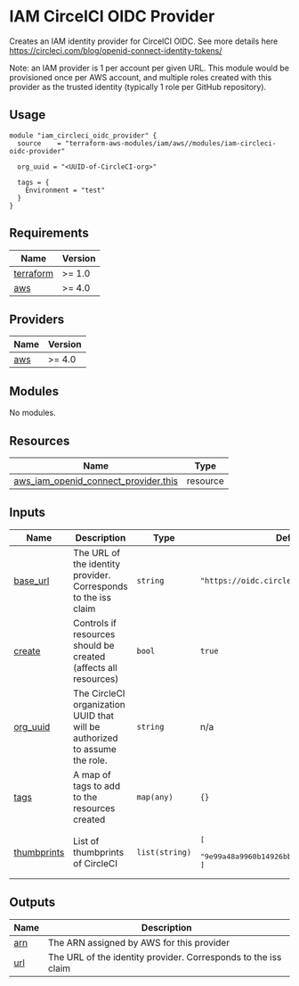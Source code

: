 # IAM CircelCI OIDC Provider

Creates an IAM identity provider for CircelCI OIDC. See more details here https://circleci.com/blog/openid-connect-identity-tokens/

Note: an IAM provider is 1 per account per given URL. This module would be provisioned once per AWS account, and multiple roles created with this provider as the trusted identity (typically 1 role per GitHub repository).

## Usage

```hcl
module "iam_circleci_oidc_provider" {
  source    = "terraform-aws-modules/iam/aws//modules/iam-circleci-oidc-provider"

  org_uuid = "<UUID-of-CircleCI-org>"

  tags = {
    Environment = "test"
  }
}
```


<!-- BEGINNING OF PRE-COMMIT-TERRAFORM DOCS HOOK -->
## Requirements

| Name | Version |
|------|---------|
| <a name="requirement_terraform"></a> [terraform](#requirement\_terraform) | >= 1.0 |
| <a name="requirement_aws"></a> [aws](#requirement\_aws) | >= 4.0 |

## Providers

| Name | Version |
|------|---------|
| <a name="provider_aws"></a> [aws](#provider\_aws) | >= 4.0 |

## Modules

No modules.

## Resources

| Name | Type |
|------|------|
| [aws_iam_openid_connect_provider.this](https://registry.terraform.io/providers/hashicorp/aws/latest/docs/resources/iam_openid_connect_provider) | resource |

## Inputs

| Name | Description | Type | Default | Required |
|------|-------------|------|---------|:--------:|
| <a name="input_base_url"></a> [base\_url](#input\_base\_url) | The URL of the identity provider. Corresponds to the iss claim | `string` | `"https://oidc.circleci.com/org"` | no |
| <a name="input_create"></a> [create](#input\_create) | Controls if resources should be created (affects all resources) | `bool` | `true` | no |
| <a name="input_org_uuid"></a> [org\_uuid](#input\_org\_uuid) | The CircleCI organization UUID that will be authorized to assume the role. | `string` | n/a | yes |
| <a name="input_tags"></a> [tags](#input\_tags) | A map of tags to add to the resources created | `map(any)` | `{}` | no |
| <a name="input_thumbprints"></a> [thumbprints](#input\_thumbprints) | List of thumbprints of CircleCI | `list(string)` | <pre>[<br>  "9e99a48a9960b14926bb7f3b02e22da2b0ab7280"<br>]</pre> | no |

## Outputs

| Name | Description |
|------|-------------|
| <a name="output_arn"></a> [arn](#output\_arn) | The ARN assigned by AWS for this provider |
| <a name="output_url"></a> [url](#output\_url) | The URL of the identity provider. Corresponds to the iss claim |
<!-- END OF PRE-COMMIT-TERRAFORM DOCS HOOK -->
